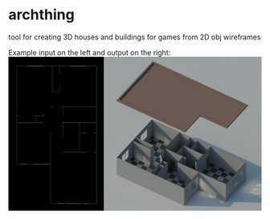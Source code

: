 # archthing
tool for creating 3D houses and buildings for games from 2D obj wireframes

Example input on the left and output on the right:
![example](https://raw.githubusercontent.com/santaclose/archthing/master/InOutExample.png)
